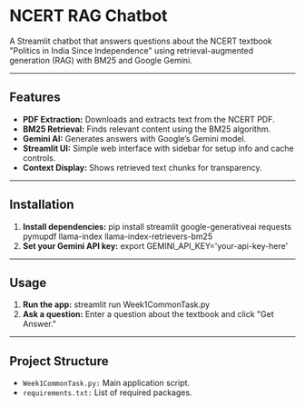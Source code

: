 # NCERT RAG Chatbot

A Streamlit chatbot that answers questions about the NCERT textbook "Politics in India Since Independence" using retrieval-augmented generation (RAG) with BM25 and Google Gemini.

---

## Features

- **PDF Extraction:** Downloads and extracts text from the NCERT PDF.
- **BM25 Retrieval:** Finds relevant content using the BM25 algorithm.
- **Gemini AI:** Generates answers with Google’s Gemini model.
- **Streamlit UI:** Simple web interface with sidebar for setup info and cache controls.
- **Context Display:** Shows retrieved text chunks for transparency.

---

## Installation

1. **Install dependencies:** pip install streamlit google-generativeai requests pymupdf llama-index llama-index-retrievers-bm25
2. **Set your Gemini API key:** export GEMINI_API_KEY='your-api-key-here'

---

## Usage

1. **Run the app:** streamlit run Week1CommonTask.py
2. **Ask a question:** Enter a question about the textbook and click "Get Answer."

---

## Project Structure

- `Week1CommonTask.py:` Main application script.
- `requirements.txt:` List of required packages.

